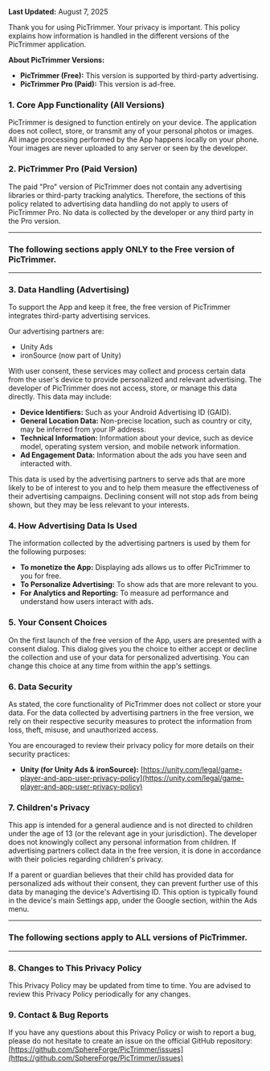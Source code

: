 **Last Updated:** August 7, 2025

Thank you for using PicTrimmer. Your privacy is important. This policy explains how information is handled in the different versions of the PicTrimmer application.

**About PicTrimmer Versions:**
*   **PicTrimmer (Free):** This version is supported by third-party advertising.
*   **PicTrimmer Pro (Paid):** This version is ad-free.

### 1. Core App Functionality (All Versions)

PicTrimmer is designed to function entirely on your device. The application does not collect, store, or transmit any of your personal photos or images. All image processing performed by the App happens locally on your phone. Your images are never uploaded to any server or seen by the developer.

### 2. PicTrimmer Pro (Paid Version)

The paid "Pro" version of PicTrimmer does not contain any advertising libraries or third-party tracking analytics. Therefore, the sections of this policy related to advertising data handling do not apply to users of PicTrimmer Pro. No data is collected by the developer or any third party in the Pro version.

---
### The following sections apply ONLY to the Free version of PicTrimmer.
---

### 3. Data Handling (Advertising)

To support the App and keep it free, the free version of PicTrimmer integrates third-party advertising services.

Our advertising partners are:
*   Unity Ads
*   ironSource (now part of Unity)

With user consent, these services may collect and process certain data from the user's device to provide personalized and relevant advertising. The developer of PicTrimmer does not access, store, or manage this data directly. This data may include:

*   **Device Identifiers:** Such as your Android Advertising ID (GAID).
*   **General Location Data:** Non-precise location, such as country or city, may be inferred from your IP address.
*   **Technical Information:** Information about your device, such as device model, operating system version, and mobile network information.
*   **Ad Engagement Data:** Information about the ads you have seen and interacted with.

This data is used by the advertising partners to serve ads that are more likely to be of interest to you and to help them measure the effectiveness of their advertising campaigns. Declining consent will not stop ads from being shown, but they may be less relevant to your interests.

### 4. How Advertising Data Is Used

The information collected by the advertising partners is used by them for the following purposes:

*   **To monetize the App:** Displaying ads allows us to offer PicTrimmer to you for free.
*   **To Personalize Advertising:** To show ads that are more relevant to you.
*   **For Analytics and Reporting:** To measure ad performance and understand how users interact with ads.

### 5. Your Consent Choices

On the first launch of the free version of the App, users are presented with a consent dialog. This dialog gives you the choice to either accept or decline the collection and use of your data for personalized advertising. You can change this choice at any time from within the app's settings.

### 6. Data Security

As stated, the core functionality of PicTrimmer does not collect or store your data. For the data collected by advertising partners in the free version, we rely on their respective security measures to protect the information from loss, theft, misuse, and unauthorized access.

You are encouraged to review their privacy policy for more details on their security practices:
*   **Unity (for Unity Ads & ironSource):** [https://unity.com/legal/game-player-and-app-user-privacy-policy](https://unity.com/legal/game-player-and-app-user-privacy-policy)

### 7. Children's Privacy

This app is intended for a general audience and is not directed to children under the age of 13 (or the relevant age in your jurisdiction). The developer does not knowingly collect any personal information from children. If advertising partners collect data in the free version, it is done in accordance with their policies regarding children's privacy.

If a parent or guardian believes that their child has provided data for personalized ads without their consent, they can prevent further use of this data by managing the device's Advertising ID. This option is typically found in the device's main Settings app, under the Google section, within the Ads menu.

---
### The following sections apply to ALL versions of PicTrimmer.
---

### 8. Changes to This Privacy Policy

This Privacy Policy may be updated from time to time. You are advised to review this Privacy Policy periodically for any changes.

### 9. Contact & Bug Reports

If you have any questions about this Privacy Policy or wish to report a bug, please do not hesitate to create an issue on the official GitHub repository: [https://github.com/SphereForge/PicTrimmer/issues](https://github.com/SphereForge/PicTrimmer/issues)
